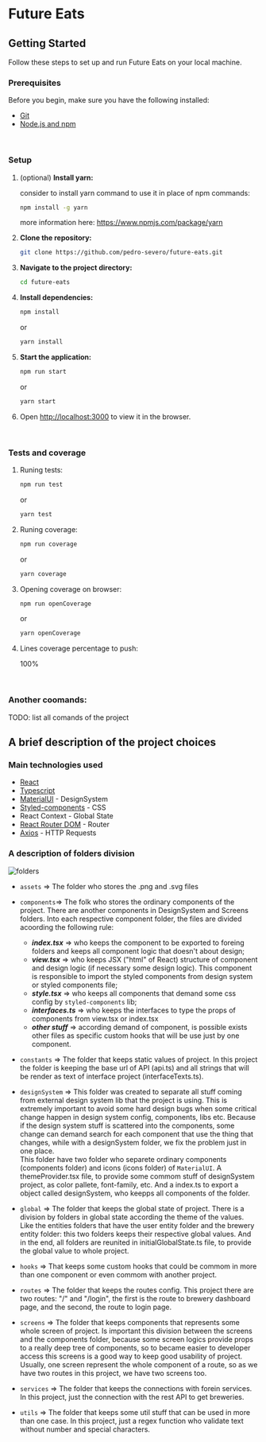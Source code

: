 # Future Eats

## Getting Started

Follow these steps to set up and run Future Eats on your local machine.

### Prerequisites

Before you begin, make sure you have the following installed:

- [Git](https://git-scm.com/book/en/v2/Getting-Started-Installing-Git)
- [Node.js and npm](https://nodejs.org/)

<br>

### Setup

1. (optional) **Install yarn:**

   consider to install yarn command to use it in place of npm commands:

   ```bash
   npm install -g yarn
   ```
   more information here: https://www.npmjs.com/package/yarn


3. **Clone the repository:**

   ```bash
   git clone https://github.com/pedro-severo/future-eats.git
   ```

4. **Navigate to the project directory:**

   ```bash
   cd future-eats
   ```

5. **Install dependencies:**

   ```bash
   npm install
   ```
   or
   ```bash
   yarn install     

6. **Start the application:**

   ```bash
   npm run start
   ```
   or
   ```bash
   yarn start
   ```
  
7. Open [http://localhost:3000](http://localhost:3000) to view it in the browser.
   
<br>

### Tests and coverage

1. Runing tests:

   ```bash
   npm run test
   ```
   or
   ```bash
   yarn test
   ```

2. Runing coverage:

   ```bash
   npm run coverage
   ```
   or
   ```bash
   yarn coverage
   ```

3. Opening coverage on browser:

   ```bash
   npm run openCoverage
   ```
   or
   ```bash
   yarn openCoverage
   ```

4. Lines coverage percentage to push:

      100%

<br>

### Another coomands:

TODO: list all comands of the project

## A brief description of the project choices 

### Main technologies used

- [React](https://github.com/facebook/create-react-app)
- [Typescript](https://www.typescriptlang.org/)
- [MaterialUI](https://mui.com/) - DesignSystem
- [Styled-components](https://styled-components.com/) - CSS
- React Context - Global State
- [React Router DOM](https://v5.reactrouter.com/web/guides/quick-start) - Router
- [Axios](https://github.com/axios/axios) - HTTP Requests

### A description of folders division

![folders](https://user-images.githubusercontent.com/53839013/168600287-642e3fb4-7f48-4c65-a868-6e75f5063e34.png)

- `assets` => The folder who stores the .png and .svg files

- `components`=> The folk who stores the ordinary components of the project. There are another components in DesignSystem and Screens folders. Into each respective component folder, the files are divided acoording the following rule:
  - ***index.tsx*** => who keeps the component to be exported to foreing folders and keeps all component logic that doesn't about design;
  - ***view.tsx*** => who keeps JSX ("html" of React) structure of component and design logic (if necessary some design logic). This component is responsible to import the styled components from design system or styled components file;
  - ***style.tsx*** => who keeps all components that demand some css config by `styled-components` lib;
  - ***interfaces.ts*** => who keeps the interfaces to type the props of components from view.tsx or index.tsx  
  - ***other stuff*** => according demand of component, is possible exists other files as specific custom hooks that will be use just by one component. 

- `constants` => The folder that keeps static values of project. In this project the folder is keeping the base url of API (api.ts) and all strings that will be render as text of interface project (interfaceTexts.ts).

- `designSystem` => This folder was created to separate all stuff coming from external design system lib that the project is using. This is extremely important to avoid some hard design bugs when some critical change happen in design system config, components, libs etc. Because if the design system stuff is scattered into the components, some change can demand search for each component that use the thing that changes, while with a designSystem folder, we fix the problem just in one place.     
This folder have two folder who separete ordinary components (components folder) and icons (icons folder) of `MaterialUI`. A themeProvider.tsx file, to provide some commom stuff of designSystem project, as color pallete, font-family, etc. And a index.ts to export a object called designSystem, who keepps all components of the folder. 

- `global` => The folder that keeps the global state of project. There is a division by folders in global state according the theme of the values. Like the entities folders that have the user entity folder and the brewery entity folder: this two folders keeps their respective global values. And in the end, all folders are reunited in initialGlobalState.ts file, to provide the global value to whole project.   

- `hooks` => That keeps some custom hooks that could be commom in more than one component or even commom with another project.   

- `routes` => The folder that keeps the routes config. This project there are two routes: "/" and "/login", the first is the route to brewery dashboard page, and the second, the route to login page. 

- `screens` => The folder that keeps components that represents some whole screen of project. Is important this division between the screens and the components folder, because some screen logics provide props to a really deep tree of components, so to became easier to developer access this screens is a good way to keep good usability of project. Usually, one screen represent the whole component of a route, so as we have two routes in this project, we have two screens too.

- `services` => The folder that keeps the connections with forein services. In this project, just the connection with the rest API to get breweries.

- `utils` => The folder that keeps some util stuff that can be used in more than one case. In this project, just a regex function who validate text without number and special characters.
